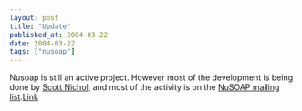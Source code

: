 ```yaml
---
layout: post
title: "Update"
published_at: 2004-03-22
date: 2004-03-22
tags: ["nusoap"]
---
```


Nusoap is still an active project. However most of the development is being done by [Scott Nichol](http://www.scottnichol.com/soap.htm), and most of the activity is on the [NuSOAP mailing list](https://lists.sourceforge.net/lists/listinfo/nusoap-general).[Link]()  